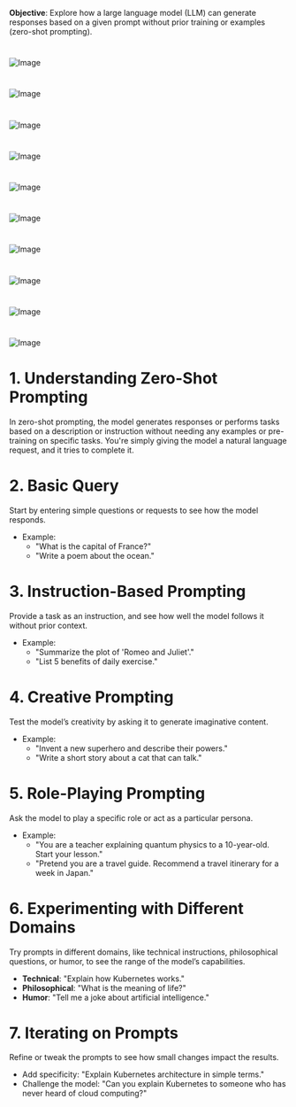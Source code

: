 **Objective**: Explore how a large language model (LLM) can generate responses based on a given prompt without prior training or examples (zero-shot prompting).

#
![Image](images/Slide3.JPG)
#
![Image](images/Slide4.JPG)
#
![Image](images/Slide5.JPG)
#
![Image](images/Slide6.JPG)
#
![Image](images/Slide7.JPG)
#
![Image](images/Slide8.JPG)
#
![Image](images/Slide9.JPG)
#
![Image](images/Slide10.JPG)
#
![Image](images/Slide12.JPG)
#
![Image](images/Slide13.JPG)

# **1. Understanding Zero-Shot Prompting**

In zero-shot prompting, the model generates responses or performs tasks based on a description or instruction without needing any examples or pre-training on specific tasks. You're simply giving the model a natural language request, and it tries to complete it.

# **2. Basic Query**

Start by entering simple questions or requests to see how the model responds.
   
   - Example: 
     - "What is the capital of France?"
     - "Write a poem about the ocean."
   
# **3. Instruction-Based Prompting**

Provide a task as an instruction, and see how well the model follows it without prior context.
   
   - Example: 
     - "Summarize the plot of 'Romeo and Juliet'."
     - "List 5 benefits of daily exercise."

# **4. Creative Prompting**

Test the model’s creativity by asking it to generate imaginative content.

   - Example: 
     - "Invent a new superhero and describe their powers."
     - "Write a short story about a cat that can talk."

# **5. Role-Playing Prompting**

Ask the model to play a specific role or act as a particular persona.
   
   - Example: 
     - "You are a teacher explaining quantum physics to a 10-year-old. Start your lesson."
     - "Pretend you are a travel guide. Recommend a travel itinerary for a week in Japan."



# **6. Experimenting with Different Domains**

Try prompts in different domains, like technical instructions, philosophical questions, or humor, to see the range of the model’s capabilities.

- **Technical**: "Explain how Kubernetes works."
- **Philosophical**: "What is the meaning of life?"
- **Humor**: "Tell me a joke about artificial intelligence."

# **7. Iterating on Prompts**

Refine or tweak the prompts to see how small changes impact the results.
- Add specificity: "Explain Kubernetes architecture in simple terms."
- Challenge the model: "Can you explain Kubernetes to someone who has never heard of cloud computing?"